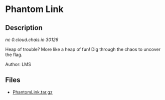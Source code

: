 # Phantom Link

## Description

*nc 0.cloud.chals.io 30126*

Heap of trouble? More like a heap of fun! Dig through the chaos to uncover the flag.

Author: LMS

## Files

* [PhantomLink.tar.gz](files/PhantomLink.tar.gz)

